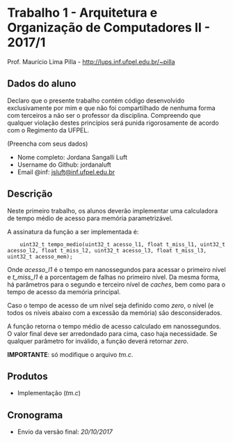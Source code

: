 # Trabalho 1 - Arquitetura e Organização de Computadores II - 2017/1
Prof. Maurício Lima Pilla - http://lups.inf.ufpel.edu.br/~pilla

## Dados do aluno

Declaro que o presente trabalho contém código desenvolvido exclusivamente por mim e que não foi compartilhado de nenhuma forma com terceiros a não ser o professor da disciplina. Compreendo que qualquer violação destes princípios será punida rigorosamente de acordo com o Regimento da UFPEL.

(Preencha com seus dados)

- Nome completo: Jordana Sangalli Luft
- Username do Github: jordanaluft
- Email @inf: jsluft@inf.ufpel.edu.br

## Descrição

Neste primeiro trabalho, os alunos deverão implementar uma calculadora de tempo médio de acesso para memória parametrizável.

A assinatura da função a ser implementada é:

        uint32_t tempo_medio(uint32_t acesso_l1, float t_miss_l1, uint32_t acesso_l2, float t_miss_l2, uint32_t acesso_l3, float t_miss_l3, uint32_t acesso_mem);

Onde _acesso\_l1_ é o tempo em nanossegundos para acessar o primeiro nível e _t\_miss\_l1_ é a porcentagem de falhas no primeiro nível. Da mesma forma, há parâmetros para o segundo e terceiro nível de _caches_, bem como para o tempo de acesso da memória principal.

Caso o tempo de acesso de um nível seja definido como _zero_, o nível (e todos os níveis abaixo com a excessão da memória) são desconsiderados.

A função retorna o tempo médio de acesso calculado em nanossegundos. O valor final deve ser arredondado para cima, caso haja necessidade. Se qualquer parâmetro for inválido, a função deverá retornar _zero_.

__IMPORTANTE__: só modifique o arquivo _tm.c_.

## Produtos

* Implementação (*tm.c*)

## Cronograma

* Envio da versão final: _20/10/2017_
